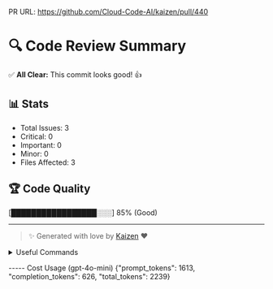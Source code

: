 PR URL: https://github.com/Cloud-Code-AI/kaizen/pull/440

# 🔍 Code Review Summary

✅ **All Clear:** This commit looks good! 👍

## 📊 Stats
- Total Issues: 3
- Critical: 0
- Important: 0
- Minor: 0
- Files Affected: 3
## 🏆 Code Quality
[█████████████████░░░] 85% (Good)

---

> ✨ Generated with love by [Kaizen](https://cloudcode.ai) ❤️

<details>
<summary>Useful Commands</summary>

- **Feedback:** Reply with `!feedback [your message]`
- **Ask PR:** Reply with `!ask-pr [your question]`
- **Review:** Reply with `!review`
- **Explain:** Reply with `!explain [issue number]` for more details on a specific issue
- **Ignore:** Reply with `!ignore [issue number]` to mark an issue as false positive
- **Update Tests:** Reply with `!unittest` to create a PR with test changes
</details>


----- Cost Usage (gpt-4o-mini)
{"prompt_tokens": 1613, "completion_tokens": 626, "total_tokens": 2239}